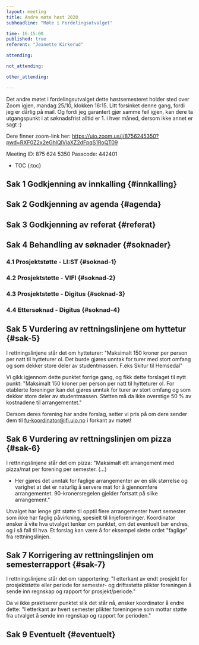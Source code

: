 ```yaml
---
layout: meeting
title: Andre møte høst 2020
subheadline: "Møte i Fordelingsutvalget"

time: 16:15:00
published: true
referent: "Jeanette Kirkerud"

attending:

not_attending:

other_attending:

---
```


Det andre møtet i fordelingsutvalget dette høstsemesteret holder sted over Zoom igjen, mandag 25/10, klokken 16:15.
Litt forsinket denne gang, fordi jeg er dårlig på mail. Og fordi jeg garantert gjør samme feil igjen, 
kan dere ta utgangspunkt i at søknadsfrist alltid er 1. i hver måned, dersom ikke annet er sagt :)

Dere finner zoom-link her:
https://uio.zoom.us/j/8756245350?pwd=RXF0Z2x2eGhlQlViaXZ2dFpqS1RoQT09

Meeting ID: 875 624 5350
Passcode: 442401


* TOC
{:toc}

## Sak 1 Godkjenning av innkalling {#innkalling}

## Sak 2 Godkjenning av agenda {#agenda}

## Sak 3 Godkjenning av referat {#referat}

## Sak 4 Behandling av søknader {#soknader}

### 4.1 Prosjektstøtte - LI:ST {#soknad-1}

### 4.2 Prosjektstøtte - VIFI {#soknad-2}

### 4.3 Prosjektstøtte - Digitus {#soknad-3}

### 4.4 Ettersøknad - Digitus {#soknad-4}

## Sak 5 Vurdering av rettningslinjene om hyttetur {#sak-5}
I rettningslinjene står det om hytteturer:
"Maksimalt 150 kroner per person per natt til hytteturer ol. Det burde gjøres unntak for turer med stort omfang og som dekker store deler av studentmassen. F.eks Skitur til Hemsedal"

Vi gikk igjennom dette punktet forrige gang, 
og fikk dette forslaget til nytt punkt:
"Maksimalt 150 kroner per person per natt til hytteturer ol. For etablerte foreninger kan det gjøres unntak for turer av stort omfang og som dekker store deler av studentmassen. Støtten må da ikke overstige 50 % av kostnadene til arrangementet."

Dersom deres forening har andre forslag, 
setter vi pris på om dere sender dem til fu-koordinator@ifi.uio.no i forkant av møtet! 

## Sak 6 Vurdering av rettningslinjen om pizza {#sak-6}
I rettningslinjene står det om pizza:
"Maksimalt ett arrangement med pizza/mat per forening per semester.
(...)
- Her gjøres det unntak for faglige arrangementer av en slik størrelse og varighet at det er naturlig å servere mat for å gjennomføre arrangementet. 90-kronersregelen gjelder fortsatt på slike arrangement."

Utvalget har lenge gitt støtte til opptil flere arrangementer hvert semester som ikke har faglig påvirkning, 
spesielt til linjeforeninger. Koordinator ønsker å vite hva utvalget tenker om punktet, 
om det eventuelt bør endres, og i så fall til hva. Et forslag kan være å for eksempel slette ordet "faglige"
fra rettningslinjen. 

## Sak 7 Korrigering av rettningslinjen om semesterrapport {#sak-7}
I rettningslinjene står det om rapportering:
"I etterkant av endt prosjekt for prosjektstøtte eller periode for semester- og driftsstøtte plikter foreningen å sende inn regnskap og rapport for prosjekt/periode."

Da vi ikke praktiserer punktet slik det står nå, ønsker koordinator å endre dette: 
"I etterkant av hvert semester plikter foreningene som mottar støtte fra utvalget å sende inn regnskap og rapport for perioden." 

## Sak 9 Eventuelt {#eventuelt}
